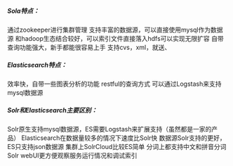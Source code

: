 ##### Sola特点：

通过zookeeper进行集群管理
支持丰富的数据源，可以直接使用mysql作为数据源
和hadoop生态结合较好，可以索引文件直接落入hdfs可以实现无限扩容
自带查询功能强大，新手都能很容易上手
支持cvs，xml，就送、

##### Elasticsearch特点：

效率快，自带一些图表分析的功能
restful的查询方式
可以通过Logstash来支持mysql数据源



##### Solr和Elasticsearch主要区别：

Solr原生支持mysql数据源，ES需要Logstash来扩展支持（虽然都是一家的产品）
Elasticsearch在数据量较多的情况下速度比Solr快
数据源Solr支持的更好，ES只支持json数据源
集群上SolrCloud比较ES简单
分词上都支持中文和拼音分词
Solr webUI更方便观察服务运行情况和调试索引